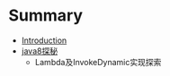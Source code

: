 # Summary

* [Introduction](README.md)
* [java8探秘](java8tan-mi.md)
  * Lambda及InvokeDynamic实现探索





